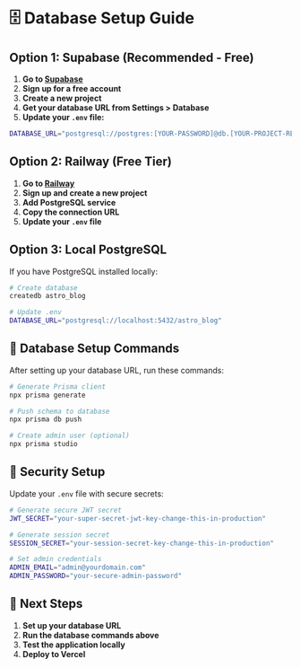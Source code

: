 # 🗄️ Database Setup Guide

## Option 1: Supabase (Recommended - Free)

1. **Go to [Supabase](https://supabase.com)**
2. **Sign up for a free account**
3. **Create a new project**
4. **Get your database URL from Settings > Database**
5. **Update your `.env` file:**

```bash
DATABASE_URL="postgresql://postgres:[YOUR-PASSWORD]@db.[YOUR-PROJECT-REF].supabase.co:5432/postgres"
```

## Option 2: Railway (Free Tier)

1. **Go to [Railway](https://railway.app)**
2. **Sign up and create a new project**
3. **Add PostgreSQL service**
4. **Copy the connection URL**
5. **Update your `.env` file**

## Option 3: Local PostgreSQL

If you have PostgreSQL installed locally:

```bash
# Create database
createdb astro_blog

# Update .env
DATABASE_URL="postgresql://localhost:5432/astro_blog"
```

## 🔧 Database Setup Commands

After setting up your database URL, run these commands:

```bash
# Generate Prisma client
npx prisma generate

# Push schema to database
npx prisma db push

# Create admin user (optional)
npx prisma studio
```

## 🔐 Security Setup

Update your `.env` file with secure secrets:

```bash
# Generate secure JWT secret
JWT_SECRET="your-super-secret-jwt-key-change-this-in-production"

# Generate session secret
SESSION_SECRET="your-session-secret-key-change-this-in-production"

# Set admin credentials
ADMIN_EMAIL="admin@yourdomain.com"
ADMIN_PASSWORD="your-secure-admin-password"
```

## 🚀 Next Steps

1. **Set up your database URL**
2. **Run the database commands above**
3. **Test the application locally**
4. **Deploy to Vercel**
